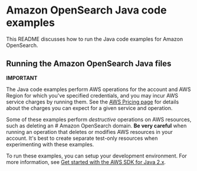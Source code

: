 # Amazon OpenSearch Java code examples

This README discusses how to run the Java code examples for Amazon OpenSearch.

## Running the Amazon OpenSearch Java files

**IMPORTANT**

The Java code examples perform AWS operations for the account and AWS Region for which you've specified credentials, and you may incur AWS service charges by running them. See the [AWS Pricing page](https://aws.amazon.com/pricing/) for details about the charges you can expect for a given service and operation.

Some of these examples perform *destructive* operations on AWS resources, such as deleting an # Amazon OpenSearch domain. **Be very careful** when running an operation that deletes or modifies AWS resources in your account. It's best to create separate test-only resources when experimenting with these examples.

To run these examples, you can setup your development environment. For more information, 
see [Get started with the AWS SDK for Java 2.x](https://docs.aws.amazon.com/sdk-for-kotlin/latest/developer-guide/get-started.html). 

